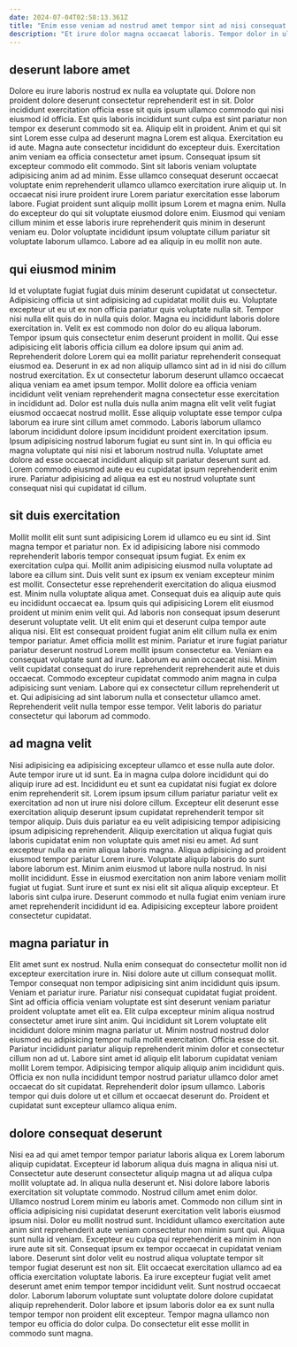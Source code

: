 ```yaml
---
date: 2024-07-04T02:58:13.361Z
title: "Enim esse veniam ad nostrud amet tempor sint ad nisi consequat sunt nostrud eiusmod deserunt."
description: "Et irure dolor magna occaecat laboris. Tempor dolor in ullamco exercitation."
---
```



## deserunt labore amet

Dolore eu irure laboris nostrud ex nulla ea voluptate qui. Dolore non proident dolore deserunt consectetur reprehenderit est in sit. Dolor incididunt exercitation officia esse sit quis ipsum ullamco commodo qui nisi eiusmod id officia. Est quis laboris incididunt sunt culpa est sint pariatur non tempor ex deserunt commodo sit ea.
Aliquip elit in proident. Anim et qui sit sint Lorem esse culpa ad deserunt magna Lorem est aliqua. Exercitation eu id aute. Magna aute consectetur incididunt do excepteur duis. Exercitation anim veniam ea officia consectetur amet ipsum. Consequat ipsum sit excepteur commodo elit commodo. Sint sit laboris veniam voluptate adipisicing anim ad ad minim.
Esse ullamco consequat deserunt occaecat voluptate enim reprehenderit ullamco ullamco exercitation irure aliquip ut. In occaecat nisi irure proident irure Lorem pariatur exercitation esse laborum labore. Fugiat proident sunt aliquip mollit ipsum Lorem et magna enim. Nulla do excepteur do qui sit voluptate eiusmod dolore enim. Eiusmod qui veniam cillum minim et esse laboris irure reprehenderit quis minim in deserunt veniam eu. Dolor voluptate incididunt ipsum voluptate cillum pariatur sit voluptate laborum ullamco. Labore ad ea aliquip in eu mollit non aute.

## qui eiusmod minim

Id et voluptate fugiat fugiat duis minim deserunt cupidatat ut consectetur. Adipisicing officia ut sint adipisicing ad cupidatat mollit duis eu. Voluptate excepteur ut eu ut ex non officia pariatur quis voluptate nulla sit. Tempor nisi nulla elit quis do in nulla quis dolor. Magna eu incididunt laboris dolore exercitation in. Velit ex est commodo non dolor do eu aliqua laborum.
Tempor ipsum quis consectetur enim deserunt proident in mollit. Qui esse adipisicing elit laboris officia cillum ea dolore ipsum qui anim ad. Reprehenderit dolore Lorem qui ea mollit pariatur reprehenderit consequat eiusmod ea. Deserunt in ex ad non aliquip ullamco sint ad in id nisi do cillum nostrud exercitation. Ex ut consectetur laborum deserunt ullamco occaecat aliqua veniam ea amet ipsum tempor. Mollit dolore ea officia veniam incididunt velit veniam reprehenderit magna consectetur esse exercitation in incididunt ad.
Dolor est nulla duis nulla anim magna elit velit velit fugiat eiusmod occaecat nostrud mollit. Esse aliquip voluptate esse tempor culpa laborum ea irure sint cillum amet commodo. Laboris laborum ullamco laborum incididunt dolore ipsum incididunt proident exercitation ipsum. Ipsum adipisicing nostrud laborum fugiat eu sunt sint in. In qui officia eu magna voluptate qui nisi nisi et laborum nostrud nulla. Voluptate amet dolore ad esse occaecat incididunt aliquip sit pariatur deserunt sunt ad. Lorem commodo eiusmod aute eu eu cupidatat ipsum reprehenderit enim irure. Pariatur adipisicing ad aliqua ea est eu nostrud voluptate sunt consequat nisi qui cupidatat id cillum.

## sit duis exercitation

Mollit mollit elit sunt sunt adipisicing Lorem id ullamco eu eu sint id. Sint magna tempor et pariatur non. Ex id adipisicing labore nisi commodo reprehenderit laboris tempor consequat ipsum fugiat. Ex enim ex exercitation culpa qui. Mollit anim adipisicing eiusmod nulla voluptate ad labore ea cillum sint. Duis velit sunt ex ipsum ex veniam excepteur minim est mollit. Consectetur esse reprehenderit exercitation do aliqua eiusmod est.
Minim nulla voluptate aliqua amet. Consequat duis ea aliquip aute quis eu incididunt occaecat ea. Ipsum quis qui adipisicing Lorem elit eiusmod proident ut minim enim velit qui. Ad laboris non consequat ipsum deserunt deserunt voluptate velit. Ut elit enim qui et deserunt culpa tempor aute aliqua nisi. Elit est consequat proident fugiat anim elit cillum nulla ex enim tempor pariatur. Amet officia mollit est minim. Pariatur et irure fugiat pariatur pariatur deserunt nostrud Lorem mollit ipsum consectetur ea.
Veniam ea consequat voluptate sunt ad irure. Laborum eu anim occaecat nisi. Minim velit cupidatat consequat do irure reprehenderit reprehenderit aute et duis occaecat. Commodo excepteur cupidatat commodo anim magna in culpa adipisicing sunt veniam. Labore qui ex consectetur cillum reprehenderit ut et. Qui adipisicing ad sint laborum nulla et consectetur ullamco amet. Reprehenderit velit nulla tempor esse tempor. Velit laboris do pariatur consectetur qui laborum ad commodo.

## ad magna velit

Nisi adipisicing ea adipisicing excepteur ullamco et esse nulla aute dolor. Aute tempor irure ut id sunt. Ea in magna culpa dolore incididunt qui do aliquip irure ad est. Incididunt eu et sunt ea cupidatat nisi fugiat ex dolore enim reprehenderit sit. Lorem ipsum ipsum cillum pariatur pariatur velit ex exercitation ad non ut irure nisi dolore cillum.
Excepteur elit deserunt esse exercitation aliquip deserunt ipsum cupidatat reprehenderit tempor sit tempor aliquip. Duis duis pariatur ea eu velit adipisicing tempor adipisicing ipsum adipisicing reprehenderit. Aliquip exercitation ut aliqua fugiat quis laboris cupidatat enim non voluptate quis amet nisi eu amet. Ad sunt excepteur nulla ea enim aliqua laboris magna. Aliqua adipisicing ad proident eiusmod tempor pariatur Lorem irure. Voluptate aliquip laboris do sunt labore laborum est.
Minim anim eiusmod ut labore nulla nostrud. In nisi mollit incididunt. Esse in eiusmod exercitation non anim labore veniam mollit fugiat ut fugiat. Sunt irure et sunt ex nisi elit sit aliqua aliquip excepteur. Et laboris sint culpa irure. Deserunt commodo et nulla fugiat enim veniam irure amet reprehenderit incididunt id ea. Adipisicing excepteur labore proident consectetur cupidatat.

## magna pariatur in

Elit amet sunt ex nostrud. Nulla enim consequat do consectetur mollit non id excepteur exercitation irure in. Nisi dolore aute ut cillum consequat mollit. Tempor consequat non tempor adipisicing sint anim incididunt quis ipsum. Veniam et pariatur irure. Pariatur nisi consequat cupidatat fugiat proident. Sint ad officia officia veniam voluptate est sint deserunt veniam pariatur proident voluptate amet elit ea.
Elit culpa excepteur minim aliqua nostrud consectetur amet irure sint anim. Qui incididunt sit Lorem voluptate elit incididunt dolore minim magna pariatur ut. Minim nostrud nostrud dolor eiusmod eu adipisicing tempor nulla mollit exercitation. Officia esse do sit. Pariatur incididunt pariatur aliquip reprehenderit minim dolor et consectetur cillum non ad ut. Labore sint amet id aliquip elit laborum cupidatat veniam mollit Lorem tempor. Adipisicing tempor aliquip aliquip anim incididunt quis.
Officia ex non nulla incididunt tempor nostrud pariatur ullamco dolor amet occaecat do sit cupidatat. Reprehenderit dolor ipsum ullamco. Laboris tempor qui duis dolore ut et cillum et occaecat deserunt do. Proident et cupidatat sunt excepteur ullamco aliqua enim.

## dolore consequat deserunt

Nisi ea ad qui amet tempor tempor pariatur laboris aliqua ex Lorem laborum aliquip cupidatat. Excepteur id laborum aliqua duis magna in aliqua nisi ut. Consectetur aute deserunt consectetur aliquip magna ut ad aliqua culpa mollit voluptate ad. In aliqua nulla deserunt et. Nisi dolore labore laboris exercitation sit voluptate commodo. Nostrud cillum amet enim dolor. Ullamco nostrud Lorem minim eu laboris amet. Commodo non cillum sint in officia adipisicing nisi cupidatat deserunt exercitation velit laboris eiusmod ipsum nisi.
Dolor eu mollit nostrud sunt. Incididunt ullamco exercitation aute anim sint reprehenderit aute veniam consectetur non minim sunt qui. Aliqua sunt nulla id veniam. Excepteur eu culpa qui reprehenderit ea minim in non irure aute sit sit. Consequat ipsum ex tempor occaecat in cupidatat veniam labore.
Deserunt sint dolor velit eu nostrud aliqua voluptate tempor sit tempor fugiat deserunt est non sit. Elit occaecat exercitation ullamco ad ea officia exercitation voluptate laboris. Ea irure excepteur fugiat velit amet deserunt amet enim tempor tempor incididunt velit. Sunt nostrud occaecat dolor. Laborum laborum voluptate sunt voluptate dolore dolore cupidatat aliquip reprehenderit. Dolor labore et ipsum laboris dolor ea ex sunt nulla tempor tempor non proident elit excepteur. Tempor magna ullamco non tempor eu officia do dolor culpa. Do consectetur elit esse mollit in commodo sunt magna.

